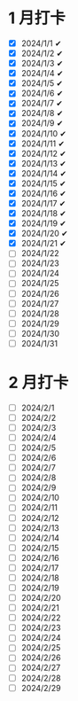 # 1 月打卡

- [x] 2024/1/1 ✔
- [x] 2024/1/2 ✔
- [x] 2024/1/3 ✔
- [x] 2024/1/4 ✔
- [x] 2024/1/5 ✔
- [x] 2024/1/6 ✔
- [x] 2024/1/7 ✔
- [x] 2024/1/8 ✔
- [x] 2024/1/9 ✔
- [x] 2024/1/10 ✔
- [x] 2024/1/11 ✔
- [x] 2024/1/12 ✔
- [x] 2024/1/13 ✔
- [x] 2024/1/14 ✔
- [x] 2024/1/15 ✔
- [x] 2024/1/16 ✔
- [x] 2024/1/17 ✔
- [x] 2024/1/18 ✔
- [x] 2024/1/19 ✔
- [x] 2024/1/20 ✔
- [x] 2024/1/21 ✔
- [ ] 2024/1/22
- [ ] 2024/1/23
- [ ] 2024/1/24
- [ ] 2024/1/25
- [ ] 2024/1/26
- [ ] 2024/1/27
- [ ] 2024/1/28
- [ ] 2024/1/29
- [ ] 2024/1/30
- [ ] 2024/1/31

# 2 月打卡

- [ ] 2024/2/1
- [ ] 2024/2/2
- [ ] 2024/2/3
- [ ] 2024/2/4
- [ ] 2024/2/5
- [ ] 2024/2/6
- [ ] 2024/2/7
- [ ] 2024/2/8
- [ ] 2024/2/9
- [ ] 2024/2/10
- [ ] 2024/2/11
- [ ] 2024/2/12
- [ ] 2024/2/13
- [ ] 2024/2/14
- [ ] 2024/2/15
- [ ] 2024/2/16
- [ ] 2024/2/17
- [ ] 2024/2/18
- [ ] 2024/2/19
- [ ] 2024/2/20
- [ ] 2024/2/21
- [ ] 2024/2/22
- [ ] 2024/2/23
- [ ] 2024/2/24
- [ ] 2024/2/25
- [ ] 2024/2/26
- [ ] 2024/2/27
- [ ] 2024/2/28
- [ ] 2024/2/29
